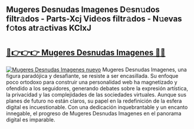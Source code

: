 ## Mugeres Desnudas Imagenes D𝚎sn𝚞dos filtr𝚊dos - Parts-Xcj Vid𝚎os filtr𝚊dos - N𝚞evas f𝚘tos atr𝚊ctivas KCIxJ

# <h2><a href="http://mb1i2o7.tromn.icu/?c=Mugeres+Desnudas+Imagenes">🔗👉👉👉 Mugeres Desnudas Imagenes 🔗🔗</a></h2>

[![Mugeres Desnudas Imagenes nuevo](https://i.imgur.com/pEAQMta.gif)](http://mb1i2o7.tromn.icu/?c=Mugeres+Desnudas+Imagenes)
Mugeres Desnudas Imagenes, una figura paradójica y desafiante, se resiste a ser encasillada. Su enfoque poco ortodoxo para construir una personalidad web ha magnetizado y ofendido a los seguidores, generando debates sobre la expresión artística, la privacidad y las complejidades de las sociedades virtuales. Aunque sus planes de futuro no están claros, su papel en la redefinición de la esfera digital es incuestionable. Con una dedicación inquebrantable y un encanto innegable, el progreso de Mugeres Desnudas Imagenes en el panorama digital es imparable.
